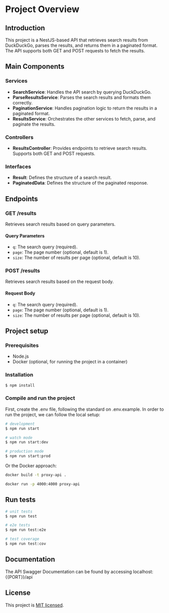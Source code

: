 # Project Overview

## Introduction

This project is a NestJS-based API that retrieves search results from DuckDuckGo, parses the results, and returns them in a paginated format. The API supports both GET and POST requests to fetch the results.

## Main Components

### Services

- **SearchService**: Handles the API search by querying DuckDuckGo.
- **ParseResultsService**: Parses the search results and formats them correctly.
- **PaginationService**: Handles pagination logic to return the results in a paginated format.
- **ResultsService**: Orchestrates the other services to fetch, parse, and paginate the results.

### Controllers

- **ResultsController**: Provides endpoints to retrieve search results. Supports both GET and POST requests.

### Interfaces

- **Result**: Defines the structure of a search result.
- **PaginatedData**: Defines the structure of the paginated response.

## Endpoints

### GET /results

Retrieves search results based on query parameters.

#### Query Parameters

- `q`: The search query (required).
- `page`: The page number (optional, default is 1).
- `size`: The number of results per page (optional, default is 10).

### POST /results

Retrieves search results based on the request body.

#### Request Body

- `q`: The search query (required).
- `page`: The page number (optional, default is 1).
- `size`: The number of results per page (optional, default is 10).

## Project setup

### Prerequisites

- Node.js
- Docker (optional, for running the project in a container)

### Installation

```bash
$ npm install
```

### Compile and run the project

First, create the .env file, following the standard on .env.example.
In order to run the project, we can follow the local setup:

```bash
# development
$ npm run start

# watch mode
$ npm run start:dev

# production mode
$ npm run start:prod
```

Or the Docker approach:

```bash
docker build -t proxy-api .

docker run -p 4000:4000 proxy-api
```

## Run tests

```bash
# unit tests
$ npm run test

# e2e tests
$ npm run test:e2e

# test coverage
$ npm run test:cov
```

## Documentation

The API Swagger Documentation can be found by accessing localhost:{{PORT}}/api

## License

This project is [MIT licensed](https://github.com/nestjs/nest/blob/master/LICENSE).
